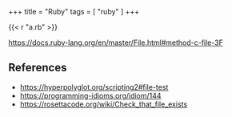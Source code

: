 +++
title = "Ruby"
tags = [ "ruby" ]
+++

{{< r "a.rb" >}}

<https://docs.ruby-lang.org/en/master/File.html#method-c-file-3F>

## References

- <https://hyperpolyglot.org/scripting2#file-test>
- <https://programming-idioms.org/idiom/144>
- <https://rosettacode.org/wiki/Check_that_file_exists>
